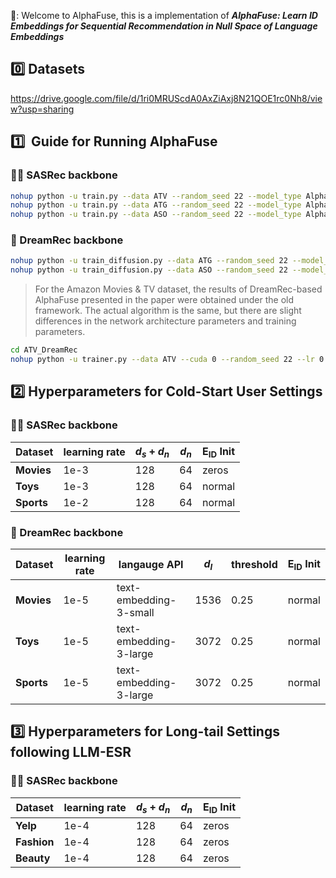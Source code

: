 🐡: Welcome to AlphaFuse, this is a implementation of ***AlphaFuse: Learn ID Embeddings for Sequential
Recommendation in Null Space of Language Embeddings***

## :zero:  ​ Datasets

https://drive.google.com/file/d/1ri0MRUScdA0AxZiAxj8N21QOE1rc0Nh8/view?usp=sharing

## :one:  ​ Guide for Running AlphaFuse



### :walking_man: SASRec backbone

```sh
nohup python -u train.py --data ATV --random_seed 22 --model_type AlphaFuse --cuda 0 --language_model_type 3small --ID_embs_init_type zeros --hidden_dim 128 --null_dim 64 --lr 0.001 -loss_type infoNCE --neg_ratio 64  > ./log/ATV_SASRec_AlphaFuse_rs22_dim128null64_infoNCE64_lr3 2>&1 &
nohup python -u train.py --data ATG --random_seed 22 --model_type AlphaFuse --cuda 1 --language_model_type 3large --ID_embs_init_type normal --hidden_dim 128 --null_dim 64 --lr 0.001 -loss_type infoNCE --neg_ratio 64  > ./log/ATG_SASRec_AlphaFuse_rs22_dim128null64_infoNCE64_lr3 2>&1 &
nohup python -u train.py --data ASO --random_seed 22 --model_type AlphaFuse --cuda 2 --language_model_type 3large --ID_embs_init_type normal --hidden_dim 128 --null_dim 64 --lr 0.01 -loss_type infoNCE --neg_ratio 64  > ./log/ASO_SASRec_AlphaFuse_rs22_dim128null64_infoNCE64_lr2 2>&1 &
```

### :runner: DreamRec backbone

```sh
nohup python -u train_diffusion.py --data ATG --random_seed 22 --model_type AlphaFuse --cuda 1 --language_model_type 3large --null_thres 0.25 --hidden_dim 3072 --lr 0.00001  > ./log/ATG_DreamRec_AlphaFuse_rs22_dim3072null0.25_lr5 2>&1 &
nohup python -u train_diffusion.py --data ASO --random_seed 22 --model_type AlphaFuse --cuda 2 --language_model_type 3large --null_thres 0.25 --hidden_dim 3072 --lr 0.00001  > ./log/ASO_DreamRec_AlphaFuse_rs22_dim3072null0.25_lr5 2>&1 &
```
> For the Amazon Movies & TV dataset, the results of DreamRec-based AlphaFuse presented in the paper were obtained under the old framework. The actual algorithm is the same, but there are slight differences in the network architecture parameters and training parameters.
```sh
cd ATV_DreamRec
nohup python -u trainer.py --data ATV --cuda 0 --random_seed 22 --lr 0.00001 --timesteps 2000 --emb_type 3small --trans_type Null --null_thres 0.25 --emb_std 40 --beta_start 0.0001 --beta_end 0.02 --linespace 100 --beta_sche linear --w 5.0  > ./log/ATV_AlphaFuse_rs22_Null0.25_TU+ID_CF5_lr5 2>&1 &
```

## :two: Hyperparameters for Cold-Start User Settings

### :walking_man: SASRec backbone

| Dataset    | learning rate | $d_s+d_n$    | $d_n$  | $\mathbf{E}_\text{ID}$ Init |
| ---------- | ------------- | ------------ | ------ | ----------------- |
| **Movies** | 1e-3          | 128           | 64    |      zeros        |
| **Toys**   | 1e-3          | 128           | 64    |      normal       |
| **Sports** | 1e-2          | 128           | 64    |      normal       |

### :runner: DreamRec backbone

| Dataset    | learning rate | langauge API | $d_l$  | threshold    | $\mathbf{E}_\text{ID}$ Init |
| ---------- | ------------- | ------------ | ------ | ---- | -------------- |
| **Movies** | 1e-5          |  text-embedding-3-small    | 1536    | 0.25    | normal          |
| **Toys** | 1e-5          | text-embedding-3-large     | 3072    | 0.25    | normal           |
| **Sports**   | 1e-5          | text-embedding-3-large     | 3072    | 0.25    | normal           |

## :three: Hyperparameters for Long-tail Settings following LLM-ESR

### :walking_man: SASRec backbone

| Dataset    | learning rate | $d_s+d_n$    | $d_n$  | $\mathbf{E}_\text{ID}$ Init |
| ---------- | ------------- | ------------ | ------ | ----------------- |
| **Yelp**   | 1e-4          | 128           | 64    |      zeros       |
| **Fashion**| 1e-4          | 128           | 64    |      zeros       |
| **Beauty** | 1e-4          | 128           | 64    |      zeros        |
